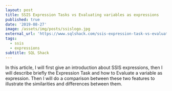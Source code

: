 ```yaml
---
layout: post
title: SSIS Expression Tasks vs Evaluating variables as expressions
published: true
date: '2019-08-27'
image: /assets/img/posts/ssislogo.jpg
external_url: 'https://www.sqlshack.com/ssis-expression-task-vs-evaluating-variable-as-expression/'
tags:
  - ssis
  - expressions
subtitle: SQL Shack
---
```

In this article, I will first give an introduction about SSIS expressions, then I will describe briefly the Expression Task and how to Evaluate a variable as expression. Then I will do a comparison between these two features to illustrate the similarities and differences between them.
